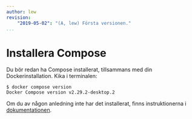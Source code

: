 ```yaml
---
author: lew
revision:
    "2019-05-02": "(A, lew) Första versionen."
...
```

Installera Compose
=======================

Du bör redan ha Compose installerat, tillsammans med din Dockerinstallation. Kika i terminalen:

```
$ docker compose version
Docker Compose version v2.29.2-desktop.2
```

Om du av någon anledning inte har det installerat, finns instruktionerna i [dokumentationen](https://docs.docker.com/compose/install/).
